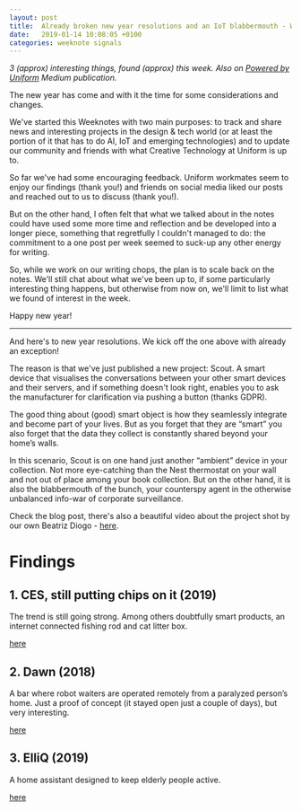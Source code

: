 ```yaml
---
layout: post
title:  Already broken new year resolutions and an IoT blabbermouth - Weeknote 2019/1
date:   2019-01-14 10:08:05 +0100
categories: weeknote signals
---
```


_3 (approx) interesting things, found (approx) this week. Also on [Powered by Uniform](https://medium.com/uniform-creative-technology/tagged/weeknotes) Medium publication._

<!--  
The weeknote structure

Do yourself a favour, write it first on paper

1. Context
2. Problem
3. Solution

-->


The new year has come and with it the time for some considerations and changes.

We've started this Weeknotes with two main purposes: to track and share news and interesting projects in the design & tech world (or at least the portion of it that has to do AI, IoT and emerging technologies) and to update our community and friends with what Creative Technology at Uniform is up to.

So far we've had some encouraging feedback. Uniform workmates seem to enjoy our findings (thank you!) and friends on social media liked our posts and reached out to us to discuss (thank you!).

But on the other hand, I often felt that what we talked about in the notes could have used some more time and reflection and be developed into a longer piece, something that regretfully I couldn't managed to do: the commitment to a one post per week seemed to suck-up any other energy for writing.

So, while we work on our writing chops, the plan is to scale back on the notes. We'll still chat about what we've been up to, if some particularly interesting thing happens, but otherwise from now on, we'll limit to list what we found of interest in the week.

Happy new year!

---

And here's to new year resolutions. We kick off the one above with already an exception!

The reason is that we've just published a new project: Scout. A smart device that visualises the conversations between your other smart devices and their servers, and if something doesn't look right, enables you to ask the manufacturer for clarification via pushing a button (thanks GDPR).

The good thing about (good) smart object is how they seamlessly integrate and become part of your lives. But as you forget that they are “smart” you also forget that the data they collect is constantly shared beyond your home’s walls.

In this scenario, Scout is on one hand just another “ambient” device in your collection. Not more eye-catching than the Nest thermostat on your wall and not out of place among your book collection. But on the other hand, it is also the blabbermouth of the bunch, your counterspy agent in the otherwise unbalanced info-war of corporate surveillance.

Check the blog post, there's also a beautiful video about the project shot by our own Beatriz Diogo - [here](https://design.uniform.net/blog/become-transparent-before-we-see-through-you-scout).

# Findings

## 1. CES, still putting chips on it (2019)

The trend is still going strong. Among others doubtfully smart products, an internet connected fishing rod and cat litter box.

[here](https://qz.com/1514805/ces-2019-connecting-literally-everything-to-the-internet/)


## 2. Dawn (2018)

A bar where robot waiters are operated remotely from a paralyzed person’s home.
Just a proof of concept (it stayed open just a couple of days), but very interesting.

[here](https://soranews24.com/2018/11/29/cafe-opens-in-tokyo-staffed-by-robots-controlled-by-paralyzed-people/)

##  3. ElliQ (2019)

A home assistant designed to keep elderly people active.

[here](https://newatlas.com/elliq-seniors-robot/58009/)
